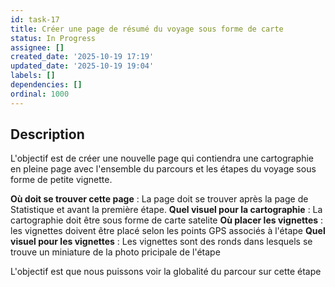 ```yaml
---
id: task-17
title: Créer une page de résumé du voyage sous forme de carte
status: In Progress
assignee: []
created_date: '2025-10-19 17:19'
updated_date: '2025-10-19 19:04'
labels: []
dependencies: []
ordinal: 1000
---
```


## Description

<!-- SECTION:DESCRIPTION:BEGIN -->
L'objectif est de créer une nouvelle page qui contiendra une cartographie en pleine page avec l'ensemble du parcours et les étapes du voyage sous forme de petite vignette.

**Où doit se trouver cette page** : La page doit se trouver après la page de Statistique et avant la première étape.
**Quel visuel pour la cartographie** : La cartographie doit être sous forme de carte satelite
**Où placer les vignettes** : les vignettes doivent être placé selon les points GPS associés à l'étape
**Quel visuel pour les vignettes** : Les vignettes sont des ronds dans lesquels se trouve un miniature de la photo pricipale de l'étape

L'objectif est que nous puissons voir la globalité du parcour sur cette étape
<!-- SECTION:DESCRIPTION:END -->
